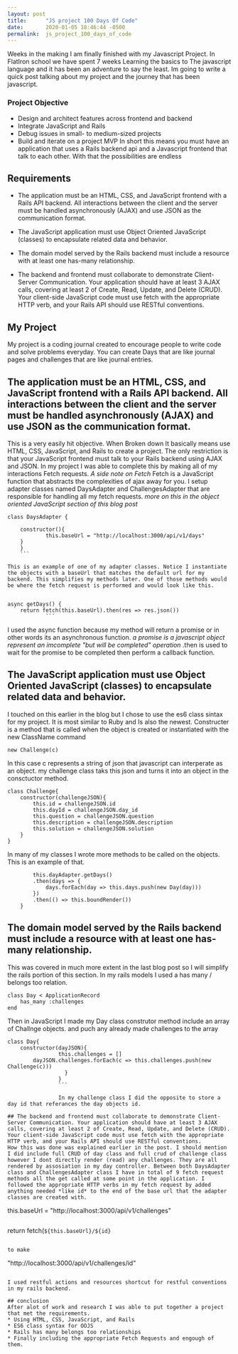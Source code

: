 ```yaml
---
layout: post
title:      "JS project 100 Days Of Code"
date:       2020-01-05 18:46:44 -0500
permalink:  js_project_100_days_of_code
---
```



Weeks in the making I am finally finished with my Javascript Project. In FlatIron school we have spent 7 weeks Learning the basics to The javascript language and it has been an adventure to say the least. Im going to write a quick post talking about my project and the journey that has been javascript.

### Project Objective
* Design and architect features across frontend and backend
* Integrate JavaScript and Rails
* Debug issues in small- to medium-sized projects
* Build and iterate on a project MVP
In short this means you must have an application that uses a Rails backend api and a Javascript frontend that talk to each other. With that the possibilities are endless

## Requirements
* The application must be an HTML, CSS, and JavaScript frontend with a Rails API backend. All interactions between the client and the server must be handled asynchronously (AJAX) and use JSON as the communication format.

* The JavaScript application must use Object Oriented JavaScript (classes) to encapsulate related data and behavior.

* The domain model served by the Rails backend must include a resource with at least one has-many relationship.

* The backend and frontend must collaborate to demonstrate Client-Server Communication. Your application should have at least 3 AJAX calls, covering at least 2 of Create, Read, Update, and Delete (CRUD). Your client-side JavaScript code must use fetch with the appropriate HTTP verb, and your Rails API should use RESTful conventions.

## My Project
My project is a coding journal created to encourage people to write code and solve problems everyday. You can create Days that are like journal pages and challenges that are like journal entries.

## The application must be an HTML, CSS, and JavaScript frontend with a Rails API backend. All interactions between the client and the server must be handled asynchronously (AJAX) and use JSON as the communication format.
This is a very easily hit objective. When Broken down It basically means use HTML, CSS, JavaScript, and Rails to create a project. The only restriction is that your JavaScript frontend must talk to your Rails backend using AJAX and JSON. In my project I was able to complete this by making all of my interactions Fetch requests. 
*A side note on Fetch*  Fetch is a JavaScript function that abstracts the complexities of ajax away for you.
I setup adapter classes named DaysAdapter and ChallengesAdapter that are responsible for handling all my fetch requests. *more on this in the object oriented JavaScript section of this blog post*

```
class DaysAdapter {

	constructor(){
			this.baseUrl = "http://localhost:3000/api/v1/days"
	}
	}
	```
	
This is an example of one of my adapter classes. Notice I instantiate the objects with a baseUrl that matches the default url for my backend. This simplifies my methods later. One of those methods would be where the fetch request is performed and would look like this.
	
```
    async getDays() {
        return fetch(this.baseUrl).then(res => res.json())
				```
 
I used the async function because my method will return a promise or in other words its an asynchronous function. *a promise is a javascript object represent an imcomplete "but will be completed" operation* .then is used to wait for the promise to be completed then perform a callback function.

## The JavaScript application must use Object Oriented JavaScript (classes) to encapsulate related data and behavior.
I touched on this earlier in the blog but I chose to use the es6 class sintax for my project. It is most similar to Ruby and Is also the newest. Constructer is a method that is called when the object is created or instantiated with the new ClassName command 

``` new Challenge(c) ```

In this case c represents a string of json that javascript can interperate as an object. my challenge class taks this json and turns it into an object in the consctuctor method.

```
class Challenge{
    constructor(challengeJSON){
        this.id = challengeJSON.id
        this.dayId = challengeJSON.day_id
        this.question = challengeJSON.question
        this.description = challengeJSON.description
        this.solution = challengeJSON.solution
    }
}
``` 

In many of my classes I wrote more methods to be called on the objects. This is an example of that.

```    fetchAndLoadDays(){
        this.dayAdapter.getDays()
        .then(days => {
            days.forEach(day => this.days.push(new Day(day)))
        })
        .then(() => this.boundRender())
    }
```

## The domain model served by the Rails backend must include a resource with at least one has-many relationship.
This was covered in much more extent in the last blog post so I will simplify the rails portion of this section. In my rails models I used a has many / belongs too relation.

```
class Day < ApplicationRecord
    has_many :challenges
end
```

Then in JavaScript I made my Day class construtor method include an array of Challnge objects. and puch any already made challenges to the array

```
class Day{
    constructor(dayJSON){
		        this.challenges = []
        dayJSON.challenges.forEach(c => this.challenges.push(new Challenge(c)))
				  }
				}
				```
				
				In my challenge class I did the opposite to store a day id that referances the day objects id.
				
## The backend and frontend must collaborate to demonstrate Client-Server Communication. Your application should have at least 3 AJAX calls, covering at least 2 of Create, Read, Update, and Delete (CRUD). Your client-side JavaScript code must use fetch with the appropriate HTTP verb, and your Rails API should use RESTful conventions.
How this was done was explained earlier in the post. I should mention I did include full CRUD of day class and full crud of challenge class however I dont directly render (read) any challenges. They are all rendered by assosiation in my day controller. Between both DaysAdapter class and ChallengesAdapter class I have in total of 9 fetch request methods all the get called at some point in the application. I followed the appropriate HTTP verbs in my fetch request by added anything needed *like id* to the end of the base url that the adapter classes are created with. 

```
this.baseUrl = "http://localhost:3000/api/v1/challenges"
```
```
 return fetch(`${this.baseUrl}/${id}`
 ```
 
 to make
 ```
 "http://localhost:3000/api/v1/challenges/id"
```when needed.

I used restful actions and resources shortcut for restful conventions in my rails backend.

## conclusion
After alot of work and research I was able to put together a project that met the requirements. 
* Using HTML, CSS, JavaScript, and Rails
* ES6 class syntax for OOJS
* Rails has many belongs too relationships
* Finally including the appropriate Fetch Requests and engough of them.


